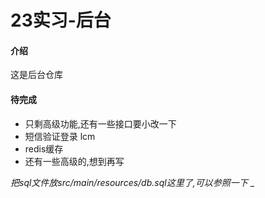 # 23实习-后台

#### 介绍
这是后台仓库

#### 待完成
- 只剩高级功能,还有一些接口要小改一下
- 短信验证登录 lcm
- redis缓存
- 还有一些高级的,想到再写

 _把sql文件放src/main/resources/db.sql这里了,可以参照一下_ _ 